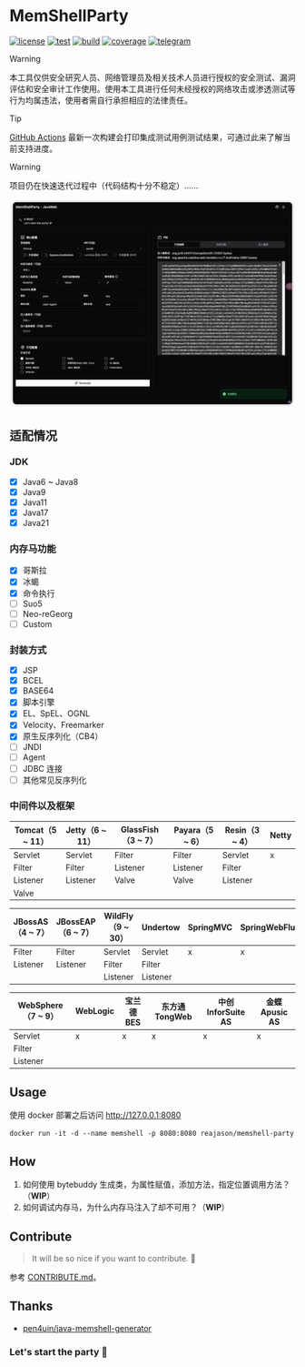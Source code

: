 # MemShellParty

[![license](https://img.shields.io/github/license/reajason/memshellparty?style=flat-square&label=License)](https://github.com/ReaJason/MemShellParty?tab=MIT-1-ov-file)
[![test](https://img.shields.io/github/actions/workflow/status/reajason/memshellparty/ci.yaml?label=Test&branch=master&style=flat-square)](https://github.com/ReaJason/MemShellParty/actions)
[![build](https://img.shields.io/github/actions/workflow/status/reajason/memshellparty/build.yaml?label=Build&branch=master&style=flat-square)](https://github.com/ReaJason/MemShellParty/actions)
[![coverage](https://img.shields.io/endpoint?label=Coverage&url=https://raw.githubusercontent.com/reajason/memshellparty/master/.github/badges/jacoco.json&style=flat-square)](https://github.com/ReaJason/MemShellParty/actions)
[![telegram](https://img.shields.io/endpoint?label=Telegram&style=flat-square&url=https://mogyo.ro/quart-apis/tgmembercount?chat_id=memshell)](https://t.me/memshell)

> [!WARNING]
> 本工具仅供安全研究人员、网络管理员及相关技术人员进行授权的安全测试、漏洞评估和安全审计工作使用。使用本工具进行任何未经授权的网络攻击或渗透测试等行为均属违法，使用者需自行承担相应的法律责任。

> [!TIP]
> [GitHub Actions](https://github.com/ReaJason/MemShellParty/actions) 最新一次构建会打印集成测试用例测试结果，可通过此来了解当前支持进度。

> [!WARNING]
> 项目仍在快速迭代过程中（代码结构十分不稳定）......


![screenshot](docs/screenshot.png)

## 适配情况

### JDK

- [x] Java6 ~ Java8
- [x] Java9
- [x] Java11
- [x] Java17
- [x] Java21

### 内存马功能

- [x] 哥斯拉
- [x] 冰蝎
- [x] 命令执行
- [ ] Suo5
- [ ] Neo-reGeorg
- [ ] Custom

### 封装方式

- [x] JSP
- [x] BCEL
- [x] BASE64
- [x] 脚本引擎
- [x] EL、SpEL、OGNL
- [x] Velocity、Freemarker
- [x] 原生反序列化（CB4）
- [ ] JNDI
- [ ] Agent
- [ ] JDBC 连接
- [ ] 其他常见反序列化

### 中间件以及框架

| Tomcat（5 ~ 11） | Jetty（6 ~ 11） | GlassFish（3 ~ 7） | Payara（5 ~ 6） | Resin（3 ~ 4） | Netty |
|----------------|---------------|------------------|---------------|--------------|-------|
| Servlet        | Servlet       | Filter           | Filter        | Servlet      | x     |
| Filter         | Filter        | Listener         | Listener      | Filter       |       |
| Listener       | Listener      | Valve            | Valve         | Listener     |       |
| Valve          |               |                  |               |              |       |

| JBossAS（4 ~ 7） | JBossEAP（6 ~ 7） | WildFly（9 ~ 30） | Undertow | SpringMVC | SpringWebFlux |
|----------------|-----------------|-----------------|----------|-----------|---------------|
| Filter         | Filter          | Servlet         | Servlet  | x         | x             |
| Listener       | Listener        | Filter          | Filter   |           |               |
|                |                 | Listener        | Listener |           |               |

| WebSphere（7 ~ 9） | WebLogic | 宝兰德 BES | 东方通 TongWeb | 中创 InforSuite AS | 金蝶 Apusic AS |
|------------------|----------|---------|-------------|------------------|--------------|
| Servlet          | x        | x       | x           | x                | x            |
| Filter           |          |         |             |                  |              |
| Listener         |          |         |             |                  |              |

## Usage

使用 docker 部署之后访问 http://127.0.0.1:8080

```
docker run -it -d --name memshell -p 8080:8080 reajason/memshell-party
```

## How

1. 如何使用 bytebuddy 生成类，为属性赋值，添加方法，指定位置调用方法？（**WIP**）
2. 如何调试内存马，为什么内存马注入了却不可用？（**WIP**）

## Contribute

> It will be so nice if you want to contribute. 🎉


参考 [CONTRIBUTE.md](CONTRIBUTING.md)。

## Thanks

- [pen4uin/java-memshell-generator](https://github.com/pen4uin/java-memshell-generator)

### Let's start the party 🎉